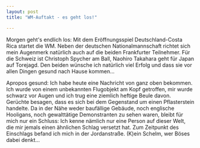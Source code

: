 ```yaml
---
layout: post
title: "WM-Auftakt - es geht los!"

---
```


Morgen geht's endlich los: Mit dem Eröffnungsspiel Deutschland-Costa Rica startet die WM. Neben der deutschen Nationalmannschaft richtet sich mein Augenmerk natürlich auch auf die beiden Frankfurter Teilnehmer. Für die Schweiz ist Christoph Spycher am Ball, Naohiro Takahara geht für Japan auf Torejagd. Den beiden wünsche ich natürlich viel Erfolg und dass sie vor allen Dingen gesund nach Hause kommen...

Apropos gesund: Ich habe heute eine Nachricht von ganz oben bekommen. Ich wurde von einem unbekannten Flugobjekt am Kopf getroffen, mir wurde schwarz vor Augen und ich trug eine ziemlich heftige Beule davon. Gerüchte besagen, dass es sich bei dem Gegenstand um einen Pflasterstein handelte. Da in der Nähe weder baufällige Gebäude, noch englische Hooligans, noch gewalttätige Demonstranten zu sehen waren, bleibt für mich nur ein Schluss: Ich kenne nämlich nur eine Person auf dieser Welt, die mir jemals einen ähnlichen Schlag versetzt hat. Zum Zeitpunkt des Einschlags befand ich mich in der Jordanstraße. (K)ein Schelm, wer Böses dabei denkt...
